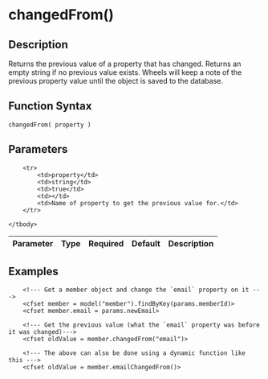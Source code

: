 # changedFrom()

## Description
Returns the previous value of a property that has changed. Returns an empty string if no previous value exists. Wheels will keep a note of the previous property value until the object is saved to the database.

## Function Syntax
	changedFrom( property )


## Parameters
<table>
	<thead>
		<tr>
			<th>Parameter</th>
			<th>Type</th>
			<th>Required</th>
			<th>Default</th>
			<th>Description</th>
		</tr>
	</thead>
	<tbody>
		
		<tr>
			<td>property</td>
			<td>string</td>
			<td>true</td>
			<td></td>
			<td>Name of property to get the previous value for.</td>
		</tr>
		
	</tbody>
</table>


## Examples
	
		<!--- Get a member object and change the `email` property on it --->
		<cfset member = model("member").findByKey(params.memberId)>
		<cfset member.email = params.newEmail>

		<!--- Get the previous value (what the `email` property was before it was changed)--->
		<cfset oldValue = member.changedFrom("email")>

		<!--- The above can also be done using a dynamic function like this --->
		<cfset oldValue = member.emailChangedFrom()>
